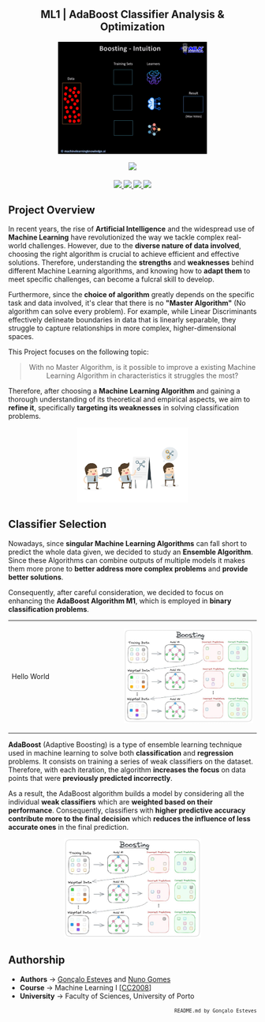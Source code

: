 <p>
<div align="center">

## ML1 | AdaBoost Classifier Analysis & Optimization
</div>
</p>

<p align="center" width="100%">
    <img src="./AdaBoost/Assets/Boosting.gif" width="60%" height="60%" />
</p>

<div align="center">
    <a>
        <img src="https://img.shields.io/badge/Made%20with-Jupyter-white?style=for-the-badge&logo=Jupyter&logoColor=white">
    </a>
</div>

<br/>

<div align="center">
    <a href="https://github.com/EstevesX10/ML1-AdaBoost-Analysis-Optimization/blob/main/LICENSE">
        <img src="https://img.shields.io/github/license/EstevesX10/ML1-AdaBoost-Analysis-Optimization?style=flat&logo=gitbook&logoColor=white&label=License&color=white">
    </a>
    <a href="">
        <img src="https://img.shields.io/github/repo-size/EstevesX10/ML1-AdaBoost-Analysis-Optimization?style=flat&logo=googlecloudstorage&logoColor=white&logoSize=auto&label=Repository%20Size&color=white">
    </a>
    <a href="">
        <img src="https://img.shields.io/github/stars/EstevesX10/ML1-AdaBoost-Analysis-Optimization?style=flat&logo=adafruit&logoColor=white&logoSize=auto&label=Stars&color=white">
    </a>
    <a href="https://github.com/EstevesX10/ML1-AdaBoost-Analysis-Optimization/blob/main/DEPENDENCIES.md">
        <img src="https://img.shields.io/badge/Dependencies-DEPENDENCIES.md-white?style=flat&logo=anaconda&logoColor=white&logoSize=auto&color=white"> 
    </a>
</div>

## Project Overview

In recent years, the rise of **Artificial Intelligence** and the widespread use of **Machine Learning** have revolutionized the way we tackle complex real-world challenges. However, due to the **diverse nature of data involved**, choosing the right algorithm is crucial to achieve efficient and effective solutions. Therefore, understanding the **strengths** and **weaknesses** behind different Machine Learning algorithms, and knowing how to **adapt them** to meet specific challenges, can become a fulcral skill to develop.

Furthermore, since the **choice of algorithm** greatly depends on the specific task and data involved, it's clear that there is no **"Master Algorithm"** (No algorithm can solve every problem). For example, while Linear Discriminants effectively delineate boundaries in data that is linearly separable, they struggle to capture relationships in more complex, higher-dimensional spaces.

This Project focuses on the following topic:

<div align="center">

> With no Master Algorithm, is it possible to improve a existing Machine Learning Algorithm in characteristics it struggles the most?
</div>

Therefore, after choosing a **Machine Learning Algorithm** and gaining a thorough understanding of its theoretical and empirical aspects, we aim to **refine it**, specifically **targeting its weaknesses** in solving classification problems.

<p align="center" width="100%">
    <img src="./AdaBoost/Assets/ThoughtProcess.png" width="45%" height="45%" />
</p>

## Classifier Selection

Nowadays, since **singular Machine Learning Algorithms** can fall short to predict the whole data given, we decided to study an **Ensemble Algorithm**. Since these Algorithms can combine outputs of multiple models it makes them more prone to **better address more complex problems** and **provide better solutions**.

Consequently, after careful consideration, we decided to focus on enhancing the **AdaBoost Algorithm M1**, which is employed in **binary classification problems**.

<!-- <p align="right" width="100%">
    <img src="./AdaBoost/Assets/AdaBoost_Overview.jpeg" width="55%" height="55%" />
</p> -->

<table style="width:100%;">
  <tr>
    <td style="width:45%;">Hello World</td>
    <td style="width:55%;"><p align="center"><img src="./AdaBoost/Assets/AdaBoost_Overview.jpeg" style="width:auto; height:auto;" /></p></td>
  </tr>
</table>



**AdaBoost** (Adaptive Boosting) is a type of ensemble learning technique used in machine learning to solve both **classification** and **regression** problems. It consists on training a series of weak classifiers on the dataset. Therefore, with each iteration, the algorithm **increases the focus** on data points that were **previously predicted incorrectly**.

As a result, the AdaBoost algorithm builds a model by considering all the individual **weak classifiers** which are **weighted based on their performance**. Consequently, classifiers with **higher predictive accuracy contribute more to the final decision** which **reduces the influence of less accurate ones** in the final prediction. 

<p align="center" width="100%">
    <img src="./AdaBoost/Assets/AdaBoost_Overview.jpeg" width="55%" height="55%" />
</p>

## Authorship

- **Authors** &#8594; [Gonçalo Esteves](https://github.com/EstevesX10) and [Nuno Gomes](https://github.com/NightF0x26)
- **Course** &#8594; Machine Learning I [[CC2008](https://sigarra.up.pt/fcup/en/ucurr_geral.ficha_uc_view?pv_ocorrencia_id=529874)]
- **University** &#8594; Faculty of Sciences, University of Porto

<div align="right">
<sub>

<!-- <sup></sup> -->

`README.md by Gonçalo Esteves`
</sub>
</div>